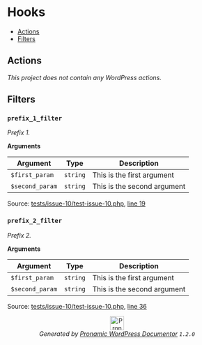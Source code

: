 # Hooks

- [Actions](#actions)
- [Filters](#filters)

## Actions

*This project does not contain any WordPress actions.*

## Filters

### `prefix_1_filter`

*Prefix 1.*

**Arguments**

Argument | Type | Description
-------- | ---- | -----------
`$first_param` | `string` | This is the first argument
`$second_param` | `string` | This is the second argument

Source: [tests/issue-10/test-issue-10.php](test-issue-10.php), [line 19](test-issue-10.php#L19-L25)

### `prefix_2_filter`

*Prefix 2.*

**Arguments**

Argument | Type | Description
-------- | ---- | -----------
`$first_param` | `string` | This is the first argument
`$second_param` | `string` | This is the second argument

Source: [tests/issue-10/test-issue-10.php](test-issue-10.php), [line 36](test-issue-10.php#L36-L42)


<p align="center"><a href="https://github.com/pronamic/wp-documentor"><img src="https://cdn.jsdelivr.net/gh/pronamic/wp-documentor@main/logos/pronamic-wp-documentor.svgo-min.svg" alt="Pronamic WordPress Documentor" width="32" height="32"></a><br><em>Generated by <a href="https://github.com/pronamic/wp-documentor">Pronamic WordPress Documentor</a> <code>1.2.0</code></em><p>

